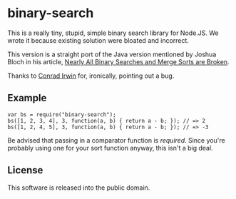 binary-search
=============

This is a really tiny, stupid, simple binary search library for Node.JS. We
wrote it because existing solution were bloated and incorrect.

This version is a straight port of the Java version mentioned by Joshua Bloch
in his article, [Nearly All Binary Searches and Merge Sorts are Broken](http://googleresearch.blogspot.com/2006/06/extra-extra-read-all-about-it-nearly.html).

Thanks to [Conrad Irwin](https://github.com/ConradIrwin) for, ironically,
pointing out a bug.

Example
-------

    var bs = require("binary-search");
    bs([1, 2, 3, 4], 3, function(a, b) { return a - b; }); // => 2
    bs([1, 2, 4, 5], 3, function(a, b) { return a - b; }); // => -3

Be advised that passing in a comparator function is *required*. Since you're
probably using one for your sort function anyway, this isn't a big deal.

License
-------

This software is released into the public domain.
